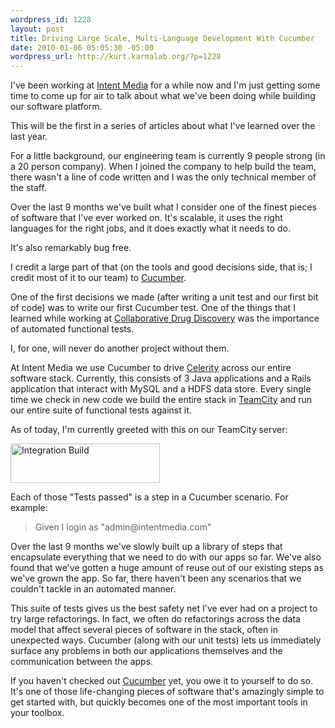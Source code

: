 ```yaml
--- 
wordpress_id: 1228
layout: post
title: Driving Large Scale, Multi-Language Development With Cucumber
date: 2010-01-06 05:05:30 -05:00
wordpress_url: http://kurt.karmalab.org/?p=1228
---
```

I've been working at <a href="http://www.intentmedia.com">Intent Media</a> for a while now and I'm just getting some time to come up for air to talk about what we've been doing while building our software platform.

This will be the first in a series of articles about what I've learned over the last year.

For a little background, our engineering team is currently 9 people strong (in a 20 person company). When I joined the company to help build the team, there wasn't a line of code written and I was the only technical member of the staff.

Over the last 9 months we've built what I consider one of the finest pieces of software that I've ever worked on. It's scalable, it uses the right languages for the right jobs, and it does exactly what it needs to do.

It's also remarkably bug free.

I credit a large part of that (on the tools and good decisions side, that is; I credit most of it to our team) to <a href="http://cukes.info/">Cucumber</a>.

One of the first decisions we made (after writing a unit test and our first bit of code) was to write our first Cucumber test. One of the things that I learned while working at <a href="http://www.collaborativedrug.com/">Collaborative Drug Discovery</a> was the importance of automated functional tests.

I, for one, will never do another project without them.

At Intent Media we use Cucumber to drive <a href="http://celerity.rubyforge.org/">Celerity</a> across our entire software stack. Currently, this consists of 3 Java applications and a Rails application that interact with MySQL and a HDFS data store. Every single time we check in new code we build the entire stack in <a href="http://www.jetbrains.com/teamcity/">TeamCity</a> and run our entire suite of functional tests against it.

As of today, I'm currently greeted with this on our TeamCity server:

<a href="http://kurt.karmalab.org/wp-content/uploads/2010/01/FirefoxScreenSnapz025.jpg"><img class="aligncenter size-full wp-image-1230" title="FirefoxScreenSnapz025" src="http://kurt.karmalab.org/wp-content/uploads/2010/01/FirefoxScreenSnapz025.jpg" alt="Integration Build" width="239" height="63" /></a>

Each of those "Tests passed" is a step in a Cucumber scenario. For example:
<blockquote>Given I login as "admin@intentmedia.com"</blockquote>
Over the last 9 months we've slowly built up a library of steps that encapsulate everything that we need to do with our apps so far. We've also found that we've gotten a huge amount of reuse out of our existing steps as we've grown the app. So far, there haven't been any scenarios that we couldn't tackle in an automated manner.

This suite of tests gives us the best safety net I've ever had on a project to try large refactorings. In fact, we often do refactorings across the data model that affect several pieces of software in the stack, often in unexpected ways. Cucumber (along with our unit tests) lets us immediately surface any problems in both our applications themselves and the communication between the apps.

If you haven't checked out <a href="http://cukes.info/">Cucumber</a> yet, you owe it to yourself to do so. It's one of those life-changing pieces of software that's amazingly simple to get started with, but quickly becomes one of the most important tools in your toolbox.
